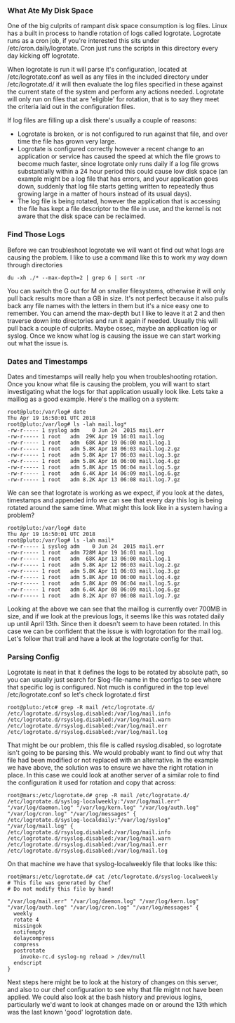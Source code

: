 ### What Ate My Disk Space
One of the big culprits of rampant disk space consumption is log files. Linux has a built in process to handle rotation of logs called logrotate. Logrotate runs as a cron job, if you're interested this sits under /etc/cron.daily/logrotate. Cron just runs the scripts in this directory every day kicking off logrotate. 

When logrotate is run it will parse it's configuration, located at /etc/logrotate.conf as well as any files in the included directory under /etc/logrotate.d/ it will then evaluate the log files specified in these against the current state of the system and perform any actions needed. Logrotate will only run on files that are 'eligible' for rotation, that is to say they meet the criteria laid out in the configuration files. 

If log files are filling up a disk there's usually a couple of reasons: 

- Logrotate is broken, or is not configured to run against that file, and over time the file has grown very large.
- Logrotate is configured correctly however a recent change to an application or service has caused the speed at which the file grows to become much faster, since logrotate only runs daily if a log file grows substantially within a 24 hour period this could cause low disk space (an example might be a log file that has errors, and your application goes down, suddenly that log file starts getting written to repeatedly thus growing large in a matter of hours instead of its usual days). 
- The log file is being rotated, however the application that is accessing the file has kept a file descriptor to the file in use, and the kernel is not aware that the disk space can be reclaimed. 

### Find Those Logs
Before we can troubleshoot logrotate we will want ot find out what logs are causing the problem. I like to use a command like this to work my way down through directories 

```
du -xh ./* --max-depth=2 | grep G | sort -nr
```

You can switch the G out for M on smaller filesystems, otherwise it will only pull back results more than a GB in size. It's not perfect because it also pulls back any file names with the letters in them but it's a nice easy one to remember. You can amend the max-depth but I like to leave it at 2 and then traverse down into directories and run it again if needed. Usually this will pull back a couple of culprits. Maybe ossec, maybe an application log or syslog. Once we know what log is causing the issue we can start working out what the issue is. 

### Dates and Timestamps
Dates and timestamps will really help you when troubleshooting rotation. Once you know what file is causing the problem, you will want to start investigating what the logs for that application usually look like. Lets take a maillog as a good example. Here's the maillog on a system: 

```
root@pluto:/var/log# date
Thu Apr 19 16:50:01 UTC 2018
root@pluto:/var/log# ls -lah mail.log*
-rw-r----- 1 syslog adm    0 Jun 24  2015 mail.err
-rw-r----- 1 root   adm  29K Apr 19 16:01 mail.log
-rw-r----- 1 root   adm  68K Apr 19 06:00 mail.log.1
-rw-r----- 1 root   adm 5.8K Apr 18 06:03 mail.log.2.gz
-rw-r----- 1 root   adm 5.8K Apr 17 06:03 mail.log.3.gz
-rw-r----- 1 root   adm 5.8K Apr 16 06:00 mail.log.4.gz
-rw-r----- 1 root   adm 5.8K Apr 15 06:04 mail.log.5.gz
-rw-r----- 1 root   adm 6.4K Apr 14 06:09 mail.log.6.gz
-rw-r----- 1 root   adm 8.2K Apr 13 06:08 mail.log.7.gz
```

We can see that logrotate is working as we expect, if you look at the dates, timestamps and appended info we can see that every day this log is being rotated around the same time. What might this look like in a system having a problem? 

```
root@pluto:/var/log# date
Thu Apr 19 16:50:01 UTC 2018
root@pluto:/var/log# ls -lah mail*
-rw-r----- 1 syslog adm    0 Jun 24  2015 mail.err
-rw-r----- 1 root   adm 728M Apr 19 16:01 mail.log
-rw-r----- 1 root   adm  68K Apr 13 06:00 mail.log.1
-rw-r----- 1 root   adm 5.8K Apr 12 06:03 mail.log.2.gz
-rw-r----- 1 root   adm 5.8K Apr 11 06:03 mail.log.3.gz
-rw-r----- 1 root   adm 5.8K Apr 10 06:00 mail.log.4.gz
-rw-r----- 1 root   adm 5.8K Apr 09 06:04 mail.log.5.gz
-rw-r----- 1 root   adm 6.4K Apr 08 06:09 mail.log.6.gz
-rw-r----- 1 root   adm 8.2K Apr 07 06:08 mail.log.7.gz
```

Looking at the above we can see that the maillog is currently over 700MB in size, and if we look at the previous logs, it seems like this was rotated daily up until April 13th. Since then it doesn't seem to have been rotated. In this case we can be confident that the issue is with logrotation for the mail log. Let's follow that trail and have a look at the logrotate config for that.

### Parsing Config
Logrotate is neat in that it defines the logs to be rotated by absolute path, so you can usually just search for $log-file-name in the configs to see where that specific log is configured. Not much is configured in the top level /etc/logrotate.conf so let's check logrotate.d first

```
root@pluto:/etc# grep -R mail /etc/logrotate.d/
/etc/logrotate.d/rsyslog.disabled:/var/log/mail.info
/etc/logrotate.d/rsyslog.disabled:/var/log/mail.warn
/etc/logrotate.d/rsyslog.disabled:/var/log/mail.err
/etc/logrotate.d/rsyslog.disabled:/var/log/mail.log
```

That might be our problem, this file is called rsyslog.disabled, so logrotate isn't going to be parsing this. We would probably want to find out why that file had been modified or not replaced with an alternative. In the example we have above, the solution was to ensure we have the right rotation in place. In this case we could look at another server of a similar role to find the configuration it used for rotation and copy that across: 

```
root@mars:/etc/logrotate.d# grep -R mail /etc/logrotate.d/
/etc/logrotate.d/syslog-localweekly:"/var/log/mail.err" "/var/log/daemon.log" "/var/log/kern.log" "/var/log/auth.log" "/var/log/cron.log" "/var/log/messages" {
/etc/logrotate.d/syslog-localdaily:"/var/log/syslog" "/var/log/mail.log" {
/etc/logrotate.d/rsyslog.disabled:/var/log/mail.info
/etc/logrotate.d/rsyslog.disabled:/var/log/mail.warn
/etc/logrotate.d/rsyslog.disabled:/var/log/mail.err
/etc/logrotate.d/rsyslog.disabled:/var/log/mail.log
```

On that machine we have that syslog-localweekly file that looks like this: 

```
root@mars:/etc/logrotate.d# cat /etc/logrotate.d/syslog-localweekly
# This file was generated by Chef
# Do not modify this file by hand!
 
"/var/log/mail.err" "/var/log/daemon.log" "/var/log/kern.log" "/var/log/auth.log" "/var/log/cron.log" "/var/log/messages" {
  weekly
  rotate 4
  missingok
  notifempty
  delaycompress
  compress
  postrotate
    invoke-rc.d syslog-ng reload > /dev/null
  endscript
}
```

Next steps here might be to look at the history of changes on this server, and also to our chef configuration to see why that file might not have been applied. We could also look at the bash history and previous logins, particularly we'd want to look at changes made on or around the 13th which was the last known 'good' logrotation date. 

